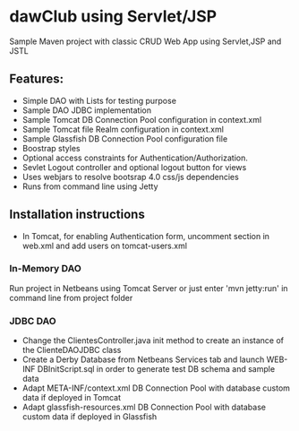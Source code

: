 dawClub using Servlet/JSP
==========

Sample Maven project with classic CRUD Web App using Servlet,JSP and JSTL

Features:
-------------
- Simple DAO with Lists for testing purpose
- Sample DAO JDBC implementation
- Sample Tomcat DB Connection Pool configuration in context.xml
- Sample Tomcat file Realm  configuration in context.xml
- Sample Glassfish DB Connection Pool configuration file
- Boostrap styles
- Optional access constraints for Authentication/Authorization.
- Sevlet Logout controller and optional logout button for views
- Uses webjars to resolve bootsrap 4.0 css/js dependencies
- Runs from command line using Jetty


Installation instructions
----------------
- In Tomcat, for enabling Authentication form, uncomment <Auth-constraint> section in web.xml and add users on tomcat-users.xml

### In-Memory DAO
Run project in Netbeans using Tomcat Server or just enter 'mvn jetty:run' in command line from project folder

### JDBC DAO
* Change the ClientesController.java init method to create an instance of the ClienteDAOJDBC class
* Create a Derby Database from Netbeans Services tab and launch WEB-INF DBInitScript.sql in order to generate test DB schema and sample data
* Adapt META-INF/context.xml DB Connection Pool with database custom data if deployed in Tomcat
* Adapt glassfish-resources.xml DB Connection Pool with database custom data if deployed in Glassfish

